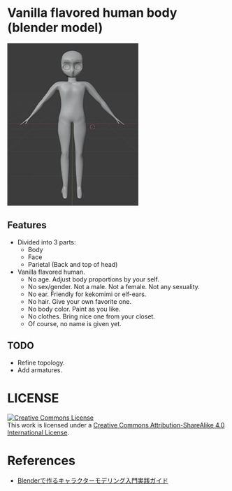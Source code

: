 # Vanilla flavored human body (blender model)

[![.github/image.jpg](.github/image.jpg)](.github/image.jpg)

## Features

- Divided into 3 parts:
  - Body
  - Face
  - Parietal (Back and top of head)
- Vanilla flavored human.
  - No age. Adjust body proportions by your self.
  - No sex/gender. Not a male. Not a female. Not any sexuality.
  - No ear. Friendly for kekomimi or elf-ears.
  - No hair. Give your own favorite one.
  - No body color. Paint as you like.
  - No clothes. Bring nice one from your closet.
  - Of course, no name is given yet.

## TODO
- Refine topology.
- Add armatures.

# LICENSE

<a rel="license" href="http://creativecommons.org/licenses/by-sa/4.0/"><img alt="Creative Commons License" style="border-width:0" src="https://i.creativecommons.org/l/by-sa/4.0/88x31.png" /></a><br />This work is licensed under a <a rel="license" href="http://creativecommons.org/licenses/by-sa/4.0/">Creative Commons Attribution-ShareAlike 4.0 International License</a>.

# References

- [Blenderで作るキャラクターモデリング入門実践ガイド](https://www.amazon.co.jp/dp/B091KQFSRC)